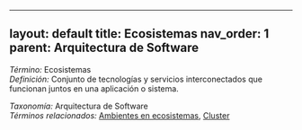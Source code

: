 
---
layout: default
title: Ecosistemas
nav_order: 1
parent: Arquitectura de Software
---

*Término:* Ecosistemas  
*Definición:* Conjunto de tecnologías y servicios interconectados que funcionan juntos en una aplicación o sistema.

*Taxonomía:* Arquitectura de Software  
*Términos relacionados:* [Ambientes en ecosistemas](https://maleniski.github.io/diccionario-angl-tec-mx/docs/alfabeticamente/A/ambientes-en-ecosistemas/), [Cluster](https://maleniski.github.io/diccionario-angl-tec-mx/docs/alfabeticamente/C/cluster/)
